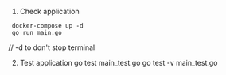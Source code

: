 1. Check application
```
 docker-compose up -d 
 go run main.go
```
// -d to don't stop terminal

2. Test application
go test main_test.go
go test -v main_test.go